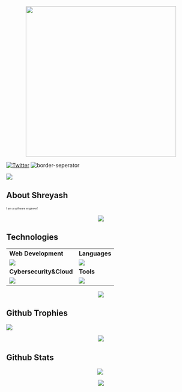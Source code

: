 
<div style="text-align: center;"> 
  <img width="400" src="https://readme-typing-svg.herokuapp.com?font=JetBrains+Mono&weight=600&size=30&duration=3000&color=2AF7B4&width=535&lines=Hi%2C+I'm+Shreyash%F0%9F%91%8B;Let's+Connect!"/>
</div>

[![Twitter](https://skillicons.dev/icons?i=twitter)](https://twitter.com/shreyashchandra)
![border-seperator](assets/borderseparator.gif) 

![](https://komarev.com/ghpvc/?username=shreyashchandra)
## About Shreyash
<p style="font-size:7px;">
 I am a software engineer!
</p>

<p align="center"><img src= 'https://capsule-render.vercel.app/api?type=rect&color=gradient&height=2.5'/></p>

## Technologies
 
<table>
<tr>
	<td><strong>Web Development</strong></td>
	<td><strong>Languages</strong></td>
</tr>
<tr>
		<td><img src = "https://skillicons.dev/icons?i=html,css,js,react,tailwind,nodejs,bootstrap,express,appwrite,cloudflare,mongodb" ></td>
		<td><img src = "https://skillicons.dev/icons?i=javascript,python,c&theme=dark"></td>
</tr>
<tr>
	<td><strong>Cybersecurity&Cloud</strong></td>
	<td><strong>Tools</strong></td>
</tr>
<tr>
	<td><img src = "https://skillicons.dev/icons?i=linux,docker,kubernetes&theme=dark"></td>
	<td><img src = "https://skillicons.dev/icons?i=git,vscode,github,vim,githubactions&theme=dark"></td>
</tr>
</table>

<p align="center"><img src= 'https://capsule-render.vercel.app/api?type=rect&color=gradient&height=2.5'/></p>

## Github Trophies
![](https://github-profile-trophy.vercel.app/?username=shreyashchandra&theme=nord&no-frame=false&no-bg=true&margin-w=4)

<p align="center"><img src= 'https://capsule-render.vercel.app/api?type=rect&color=gradient&height=2.5'/></p>

## Github Stats
<p style="display:flex; align=center; justify-content:center; ">
<img src="https://github-readme-stats.vercel.app/api?username=shreyashchandra&theme=midnight-purple" style="margin-right:4px;">
<!-- <img src="https://streak-stats.demolab.com/?user=shreyashchandra&theme=holi-theme"> -->
</p>


<p align="center"><img src= 'https://capsule-render.vercel.app/api?type=rect&color=gradient&height=2.5'/></p
														 




<!-- BLOGPOSTS:END -->


